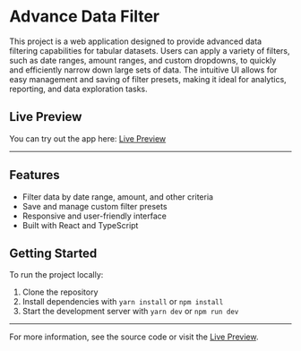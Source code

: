 # Advance Data Filter

This project is a web application designed to provide advanced data filtering capabilities for tabular datasets. Users can apply a variety of filters, such as date ranges, amount ranges, and custom dropdowns, to quickly and efficiently narrow down large sets of data. The intuitive UI allows for easy management and saving of filter presets, making it ideal for analytics, reporting, and data exploration tasks.

## Live Preview

You can try out the app here: [Live Preview](https://data-filtering.netlify.app/)

---

## Features

- Filter data by date range, amount, and other criteria
- Save and manage custom filter presets
- Responsive and user-friendly interface
- Built with React and TypeScript

## Getting Started

To run the project locally:

1. Clone the repository
2. Install dependencies with `yarn install` or `npm install`
3. Start the development server with `yarn dev` or `npm run dev`

---

For more information, see the source code or visit the [Live Preview](https://data-filtering.netlify.app/).
